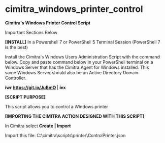 # cimitra_windows_printer_control
**Cimitra's Windows Printer Control Script**

Important Sections Below

**[INSTALL]**
In a Powershell 7 or PowerShell 5 Terminal Session (PowerShell 7 is the best)

Install the Cimitra's Windows Users Administration Script with the command below. Copy and paste command below in your PowerShell terminal on a Windows Server that has the Cimitra Agent for Windows installed. This same Windows Server should also be an Active Directory Domain Controller. 

**iwr https://git.io/JuBmO | iex**

**[SCRIPT PURPOSE]**

This script allows you to control a Windows printer

**[IMPORTING THE CIMITRA ACTION DESIGNED WITH THIS SCRIPT]**

In Cimitra select **Create | Import**

Import this file: C:\cimitra\scripts\printer\ControlPrinter.json


